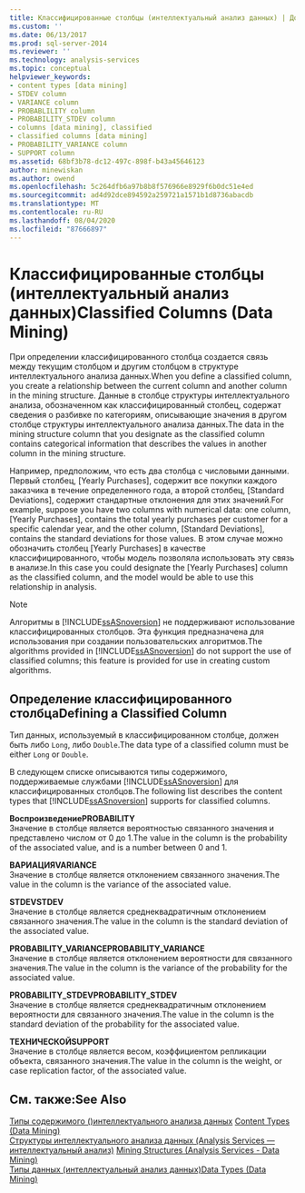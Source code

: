 ```yaml
---
title: Классифицированные столбцы (интеллектуальный анализ данных) | Документация Майкрософт
ms.custom: ''
ms.date: 06/13/2017
ms.prod: sql-server-2014
ms.reviewer: ''
ms.technology: analysis-services
ms.topic: conceptual
helpviewer_keywords:
- content types [data mining]
- STDEV column
- VARIANCE column
- PROBABLILITY column
- PROBABILITY_STDEV column
- columns [data mining], classified
- classified columns [data mining]
- PROBABILITY_VARIANCE column
- SUPPORT column
ms.assetid: 68bf3b78-dc12-497c-898f-b43a45646123
author: minewiskan
ms.author: owend
ms.openlocfilehash: 5c264dfb6a97b8b8f576966e8929f6b0dc51e4ed
ms.sourcegitcommit: ad4d92dce894592a259721a1571b1d8736abacdb
ms.translationtype: MT
ms.contentlocale: ru-RU
ms.lasthandoff: 08/04/2020
ms.locfileid: "87666897"
---
```

# <a name="classified-columns-data-mining"></a><span data-ttu-id="3331c-102">Классифицированные столбцы (интеллектуальный анализ данных)</span><span class="sxs-lookup"><span data-stu-id="3331c-102">Classified Columns (Data Mining)</span></span>
  <span data-ttu-id="3331c-103">При определении классифицированного столбца создается связь между текущим столбцом и другим столбцом в структуре интеллектуального анализа данных.</span><span class="sxs-lookup"><span data-stu-id="3331c-103">When you define a classified column, you create a relationship between the current column and another column in the mining structure.</span></span> <span data-ttu-id="3331c-104">Данные в столбце структуры интеллектуального анализа, обозначенном как классифицированный столбец, содержат сведения о разбивке по категориям, описывающие значения в другом столбце структуры интеллектуального анализа данных.</span><span class="sxs-lookup"><span data-stu-id="3331c-104">The data in the mining structure column that you designate as the classified column contains categorical information that describes the values in another column in the mining structure.</span></span>  
  
 <span data-ttu-id="3331c-105">Например, предположим, что есть два столбца с числовыми данными. Первый столбец, [Yearly Purchases], содержит все покупки каждого заказчика в течение определенного года, а второй столбец, [Standard Deviations], содержит стандартные отклонения для этих значений.</span><span class="sxs-lookup"><span data-stu-id="3331c-105">For example, suppose you have two columns with numerical data: one column, [Yearly Purchases], contains the total yearly purchases per customer for a specific calendar year, and the other column, [Standard Deviations], contains the standard deviations for those values.</span></span> <span data-ttu-id="3331c-106">В этом случае можно обозначить столбец [Yearly Purchases] в качестве классифицированного, чтобы модель позволяла использовать эту связь в анализе.</span><span class="sxs-lookup"><span data-stu-id="3331c-106">In this case you could designate the [Yearly Purchases] column as the classified column, and the model would be able to use this relationship in analysis.</span></span>  
  
> [!NOTE]  
>  <span data-ttu-id="3331c-107">Алгоритмы в [!INCLUDE[ssASnoversion](../../includes/ssasnoversion-md.md)] не поддерживают использование классифицированных столбцов. Эта функция предназначена для использования при создании пользовательских алгоритмов.</span><span class="sxs-lookup"><span data-stu-id="3331c-107">The algorithms provided in [!INCLUDE[ssASnoversion](../../includes/ssasnoversion-md.md)] do not support the use of classified columns; this feature is provided for use in creating custom algorithms.</span></span>  
  
## <a name="defining-a-classified-column"></a><span data-ttu-id="3331c-108">Определение классифицированного столбца</span><span class="sxs-lookup"><span data-stu-id="3331c-108">Defining a Classified Column</span></span>  
 <span data-ttu-id="3331c-109">Тип данных, используемый в классифицированном столбце, должен быть либо `Long`, либо `Double`.</span><span class="sxs-lookup"><span data-stu-id="3331c-109">The data type of a classified column must be either `Long` or `Double`.</span></span>  
  
 <span data-ttu-id="3331c-110">В следующем списке описываются типы содержимого, поддерживаемые службами [!INCLUDE[ssASnoversion](../../includes/ssasnoversion-md.md)] для классифицированных столбцов.</span><span class="sxs-lookup"><span data-stu-id="3331c-110">The following list describes the content types that [!INCLUDE[ssASnoversion](../../includes/ssasnoversion-md.md)] supports for classified columns.</span></span>  
  
 <span data-ttu-id="3331c-111">**Воспроизведение**</span><span class="sxs-lookup"><span data-stu-id="3331c-111">**PROBABILITY**</span></span>  
 <span data-ttu-id="3331c-112">Значение в столбце является вероятностью связанного значения и представлено числом от 0 до 1.</span><span class="sxs-lookup"><span data-stu-id="3331c-112">The value in the column is the probability of the associated value, and is a number between 0 and 1.</span></span>  
  
 <span data-ttu-id="3331c-113">**ВАРИАЦИЯ**</span><span class="sxs-lookup"><span data-stu-id="3331c-113">**VARIANCE**</span></span>  
 <span data-ttu-id="3331c-114">Значение в столбце является отклонением связанного значения.</span><span class="sxs-lookup"><span data-stu-id="3331c-114">The value in the column is the variance of the associated value.</span></span>  
  
 <span data-ttu-id="3331c-115">**STDEV**</span><span class="sxs-lookup"><span data-stu-id="3331c-115">**STDEV**</span></span>  
 <span data-ttu-id="3331c-116">Значение в столбце является среднеквадратичным отклонением связанного значения.</span><span class="sxs-lookup"><span data-stu-id="3331c-116">The value in the column is the standard deviation of the associated value.</span></span>  
  
 <span data-ttu-id="3331c-117">**PROBABILITY_VARIANCE**</span><span class="sxs-lookup"><span data-stu-id="3331c-117">**PROBABILITY_VARIANCE**</span></span>  
 <span data-ttu-id="3331c-118">Значение в столбце является отклонением вероятности для связанного значения.</span><span class="sxs-lookup"><span data-stu-id="3331c-118">The value in the column is the variance of the probability for the associated value.</span></span>  
  
 <span data-ttu-id="3331c-119">**PROBABILITY_STDEV**</span><span class="sxs-lookup"><span data-stu-id="3331c-119">**PROBABILITY_STDEV**</span></span>  
 <span data-ttu-id="3331c-120">Значение в столбце является среднеквадратичным отклонением вероятности для связанного значения.</span><span class="sxs-lookup"><span data-stu-id="3331c-120">The value in the column is the standard deviation of the probability for the associated value.</span></span>  
  
 <span data-ttu-id="3331c-121">**ТЕХНИЧЕСКОЙ**</span><span class="sxs-lookup"><span data-stu-id="3331c-121">**SUPPORT**</span></span>  
 <span data-ttu-id="3331c-122">Значение в столбце является весом, коэффициентом репликации объекта, связанного значения.</span><span class="sxs-lookup"><span data-stu-id="3331c-122">The value in the column is the weight, or case replication factor, of the associated value.</span></span>  
  
## <a name="see-also"></a><span data-ttu-id="3331c-123">См. также:</span><span class="sxs-lookup"><span data-stu-id="3331c-123">See Also</span></span>  
 <span data-ttu-id="3331c-124">[Типы содержимого &#40;&#41;интеллектуального анализа данных](content-types-data-mining.md) </span><span class="sxs-lookup"><span data-stu-id="3331c-124">[Content Types &#40;Data Mining&#41;](content-types-data-mining.md) </span></span>  
 <span data-ttu-id="3331c-125">[Структуры интеллектуального анализа данных &#40;Analysis Services — интеллектуальный анализ&#41;](mining-structures-analysis-services-data-mining.md) </span><span class="sxs-lookup"><span data-stu-id="3331c-125">[Mining Structures &#40;Analysis Services - Data Mining&#41;](mining-structures-analysis-services-data-mining.md) </span></span>  
 [<span data-ttu-id="3331c-126">Типы данных (интеллектуальный анализ данных)</span><span class="sxs-lookup"><span data-stu-id="3331c-126">Data Types &#40;Data Mining&#41;</span></span>](data-types-data-mining.md)  
  
  
